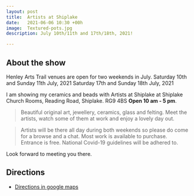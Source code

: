 ```yaml
---
layout: post
title:  Artists at Shiplake
date:   2021-06-06 10:30 +00h
image:  Textured-pots.jpg
description: July 10th/11th and 17th/18th, 2021!  

---
```


## About the show

Henley Arts Trail venues are open for two weekends in July.
Saturday 10th and Sunday 11th July, 2021 
Saturday 17th and Sunday 18th July, 2021

I am showing my ceramics and beads with Artists at Shiplake at
Shiplake Church Rooms, Reading Road, Shiplake. RG9 4BS
**Open 10 am - 5 pm**.

>Beautiful original art, jewellery, ceramics, glass and felting.
>Meet the artists, watch some of them at work and enjoy a lovely day out.

>Artists will be there all day during both weekends so please do come for a browse and a chat. 
>Most work is available to purchase.  
>Entrance is free. National Covid-19 guidelines will be adhered to.

Look forward to meeting you there.

## Directions

* [Directions in google maps](https://goo.gl/maps/JBmPfXMcrqMnUiBm6)
